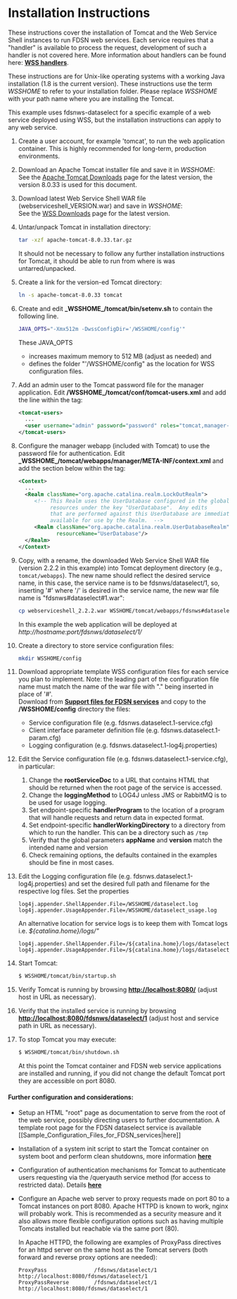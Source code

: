 # Installation Instructions

These instructions cover the installation of Tomcat and the Web Service
Shell instances to run FDSN web services. Each service requires that a
"handler" is available to process the request, development of such a
handler is not covered here. More information about handlers can be
found here: [**WSS
handlers**](HandlerRequirements.md).

These instructions are for Unix-like operating systems with a working
Java installation (1.8 is the current version). These instructions use
the term *WSSHOME* to refer to your installation folder. Please replace
*WSSHOME* with your path name where you are installing the Tomcat.

This example uses fdsnws-dataselect for a specific example of a web
service deployed using WSS, but the installation instructions can apply
to any web service.

1. Create a user account, for example 'tomcat', to run the
web application container. This is highly recommended for long-term,
production environments.

2. Download an Apache Tomcat installer file and save it in *WSSHOME*:\
See the [Apache Tomcat
Downloads](http://tomcat.apache.org/download-80.cgi) page for the latest
version, the version 8.0.33 is used for this document.

3. Download latest Web Service Shell WAR file
(webserviceshell\_VERSION.war) and save in *WSSHOME*:\
See the [WSS Downloads](/projects/webserviceshell/files) page for the
latest version.

4. Untar/unpack Tomcat in installation directory:
    ``` bash
    tar -xzf apache-tomcat-8.0.33.tar.gz
    ```
    It should not be necessary to follow any further installation
    instructions for Tomcat, it should be able to run from where is was
    untarred/unpacked.

5. Create a link for the version-ed Tomcat directory:
    ``` bash
    ln -s apache-tomcat-8.0.33 tomcat
    ```

6. Create and edit **\_WSSHOME\_/tomcat/bin/setenv.sh** to contain the
following line.
    ``` bash
    JAVA_OPTS="-Xmx512m -DwssConfigDir='/WSSHOME/config'"
    ```
    These JAVA_OPTS
      - increases maximum memory to 512 MB (adjust as needed) and
      - defines the folder "'/WSSHOME/config" as the location for WSS
      configuration files.


7. Add an admin user to the Tomcat password file for the manager
application. Edit **/WSSHOME\_/tomcat/conf/tomcat-users.xml** and add
the <user> line within the <tomcat-users> tag:
    ``` XML
    <tomcat-users>
      ...
      <user username="admin" password="password" roles="tomcat,manager-gui"/>
    </tomcat-users>
    ```

8. Configure the manager webapp (included with Tomcat) to use the
password file for authentication. Edit
**\_WSSHOME\_/tomcat/webapps/manager/META-INF/context.xml** and add the
<Realm> section below within the <Context> tag:
    ``` XML
    <Context>
      ...
      <Realm className="org.apache.catalina.realm.LockOutRealm">
         <!-- This Realm uses the UserDatabase configured in the global JNDI
              resources under the key "UserDatabase".  Any edits
              that are performed against this UserDatabase are immediately
              available for use by the Realm.  -->
         <Realm className="org.apache.catalina.realm.UserDatabaseRealm"
                resourceName="UserDatabase"/>
      </Realm>
    </Context>
   ```

9. Copy, with a rename, the downloaded Web Service Shell WAR file
(version 2.2.2 in this example) into Tomcat deployment directory (e.g.,
`tomcat/webapps`). The new name should reflect the desired service name,
in this case, the service name is to be fdsnws/dataselect/1, so,
inserting '\#' where '/' is desired in the service name, the new war
file name is "fdsnws\#dataselect\#1.war":
    ``` bash
    cp webserviceshell_2.2.2.war WSSHOME/tomcat/webapps/fdsnws#dataselect#1.war
    ```
    In this example the web application will be deployed at *http://hostname:port/fdsnws/dataselect/1/*

10. Create a directory to store service configuration files:
    ``` bash
    mkdir WSSHOME/config
    ```

11. Download appropriate template WSS configuration files for each
service you plan to implement. Note: the leading part of the
configuration file name must match the name of the war file with "."
being inserted in place of '\#'.\
Download from [**Support files for FDSN
services**](WebServiceShell-2.4.x.md#servicecfg)
and copy to the **/WSSHOME/config** directory the files:
    - Service configuration file (e.g. fdsnws.dataselect.1-service.cfg)
    - Client interface parameter definition file (e.g.
fdsnws.dataselect.1-param.cfg)
    - Logging configuration (e.g. fdsnws.dataselect.1-log4j.properties)


12. Edit the Service configuration file (e.g.
fdsnws.dataselect.1-service.cfg), in particular:
    1. Change the **rootServiceDoc** to a URL that contains HTML that
should be returned when the root page of the service is accessed.
    2. Change the **loggingMethod** to LOG4J unless JMS or RabbitMQ is to
be used for usage logging.
    3. Set endpoint-specific **handlerProgram** to the location of a
program that will handle requests and return data in expected format.
    4. Set endpoint-specific **handlerWorkingDirectory** to a directory
from which to run the handler. This can be a directory such as `/tmp`
    5. Verify that the global parameters **appName** and **version** match
the intended name and version
    6. Check remaining options, the defaults contained in the examples
should be fine in most cases.


13. Edit the Logging configuration file (e.g.
fdsnws.dataselect.1-log4j.properties) and set the desired full path and
filename for the respective log files. Set the properties
    ```
    log4j.appender.ShellAppender.File=/WSSHOME/dataselect.log
    log4j.appender.UsageAppender.File=/WSSHOME/dataselect_usage.log
    ```
    An alternative location for service logs is to keep them with Tomcat
logs i.e. *${catalina.home}/logs/"*
    ```
    log4j.appender.ShellAppender.File=/${catalina.home}/logs/dataselect.log
    log4j.appender.UsageAppender.File=/${catalina.home}/logs/dataselect_usage.log
    ```

14. Start Tomcat:
    ``` bash
    $ WSSHOME/tomcat/bin/startup.sh
    ```

15. Verify Tomcat is running by browsing
[**http://localhost:8080/**](http://localhost:8080/) (adjust host in URL
as necessary).

16. Verify that the installed service is running by browsing
[**http://localhost:8080/fdsnws/dataselect/1**](http://localhost:8080/fdsnws/dataselect/1)
(adjust host and service path in URL as necessary).

17. To stop Tomcat you may execute:
    ``` bash
    $ WSSHOME/tomcat/bin/shutdown.sh
    ```
    At this point the Tomcat container and FDSN web service applications are
    installed and running, if you did not change the default Tomcat port
    they are accessible on port 8080.

#### Further configuration and considerations:
- Setup an HTML "root" page as documentation to serve from the root of the web
 service, possibly directing users to further documentation. A template root page
 for the FDSN dataselect service is available
 \[\[Sample\_Configuration\_Files\_for\_FDSN\_services|here\]\]

- Installation of a system init script to start the Tomcat container on system
 boot and perform clean shutdowns, more information [**here**](/projects/webserviceshell/wiki/Tomcat_setup#Step-6-Create-startup-script)
- Configuration of authentication mechanisms for Tomcat to authenticate users
 requesting via the /queryauth service method (for access to restricted data).
 Details [**here**](/projects/webserviceshell/wiki/Authentication)

- Configure an Apache web server to proxy requests made on port 80 to
 a Tomcat instances on port 8080. Apache HTTPD is known to work,
 nginx will probably work. This is recommended as a security measure and it
 also allows more flexible configuration options such as having multiple Tomcats
 installed but reachable via the same port (80).

    In Apache HTTPD, the following are examples of ProxyPass directives for an
    httpd server on the same host as the Tomcat servers (both forward and reverse
    proxy options are needed):
    ```
    ProxyPass               /fdsnws/dataselect/1 http://localhost:8080/fdsnws/dataselect/1
    ProxyPassReverse        /fdsnws/dataselect/1 http://localhost:8080/fdsnws/dataselect/1
    ```
